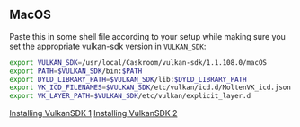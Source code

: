 
## MacOS

Paste this in some shell file according to your setup while making sure you set the appropriate vulkan-sdk version in `VULKAN_SDK`:

```bash
export VULKAN_SDK=/usr/local/Caskroom/vulkan-sdk/1.1.108.0/macOS
export PATH=$VULKAN_SDK/bin:$PATH
export DYLD_LIBRARY_PATH=$VULKAN_SDK/lib:$DYLD_LIBRARY_PATH
export VK_ICD_FILENAMES=$VULKAN_SDK/etc/vulkan/icd.d/MoltenVK_icd.json
export VK_LAYER_PATH=$VULKAN_SDK/etc/vulkan/explicit_layer.d
```

[Installing VulkanSDK 1](https://lib.rs/crates/vulkano-shaders)
[Installing VulkanSDK 2](https://github.com/vulkano-rs/vulkano/blob/master/README.md)